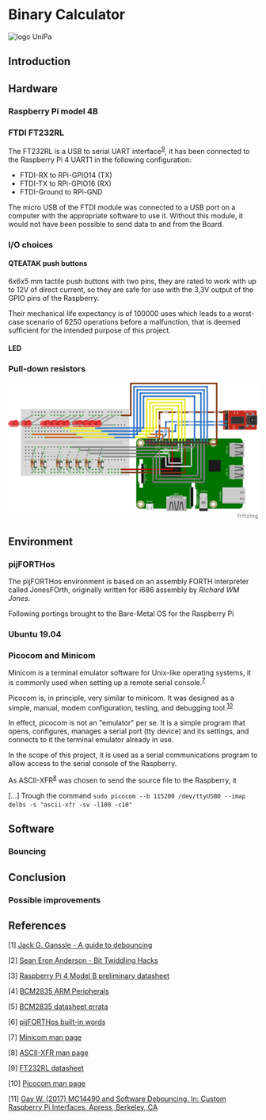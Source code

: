 # Binary Calculator
![logo UniPa](https://skin-new.unipa.it/images/logo.png)
## Introduction

## Hardware


### Raspberry Pi model 4B


### FTDI FT232RL
The FT232RL is a USB to serial UART interface<sup>[9](##References)</sup>,
it has been connected to the Raspberry Pi 4 UART1 in the following configuration:
* FTDI-RX to RPi-GPIO14 (TX)
* FTDI-TX to RPi-GPIO16 (RX)
* FTDI-Ground to RPi-GND

The micro USB of the FTDI module was connected to a USB port on a computer with the appropriate software to use it.
Without this module, it would not have been possible to send data to and from the  Board.

### I/O choices
#### QTEATAK push buttons
6x6x5 mm tactile push buttons with two pins, they are rated to work with up to 12V of direct current, so they are safe for use with the 3,3V output of the GPIO pins of the Raspberry.

Their mechanical life expectancy is of 100000 uses which leads to a worst-case scenario of 6250 operations before a malfunction, that is deemed sufficient for the intended purpose of this project.  
#### LED

### Pull-down resistors

![schematic](./schematic.png)
## Environment


### pijFORTHos
 The pijFORTHos environment is based on an assembly FORTH interpreter called JonesFOrth, originally written for i686 assembly by _Richard WM Jones_.

 Following portings  brought to the Bare-Metal OS for the Raspberry Pi

### Ubuntu 19.04

### Picocom and Minicom
Minicom is a terminal emulator software for Unix-like operating systems, it is commonly used when setting up a remote serial console.<sup>[7](##References)</sup>

Picocom is, in principle, very similar to minicom.
It was designed as a simple, manual, modem configuration, testing, and debugging tool.<sup>[10](##References)</sup>

In effect, picocom is not an "emulator" per se. It is a simple program that opens, configures, manages a serial port (tty device) and its settings, and connects to it the terminal emulator already in use.

In the scope of this project, it is used as a serial communications program to allow access to the serial console of the Raspberry.

As ASCII-XFR<sup>[8](##References)</sup> was chosen to send the source file to the Raspberry, it  

[...]
Trough the command
`sudo picocom --b 115200 /dev/ttyUSB0 --imap delbs -s "ascii-xfr -sv -l100 -c10"
`

## Software


### Bouncing


## Conclusion


### Possible improvements


## References
[1] [Jack G. Ganssle - A guide to debouncing ](https://my.eng.utah.edu/~cs5780/debouncing.pdf)

[2]  [Sean Eron Anderson - Bit Twiddling Hacks](https://graphics.stanford.edu/~seander/bithacks.html)

[3] [Raspberry Pi 4 Model B preliminary datasheet](https://github.com/raspberrypi/documentation/blob/master/hardware/raspberrypi/bcm2711/rpi_DATA_2711_1p0_preliminary.pdf)

[4] [BCM2835 ARM Peripherals](https://github.com/raspberrypi/documentation/blob/master/hardware/raspberrypi/bcm2835/BCM2835-ARM-Peripherals.pdf)

[5] [BCM2835 datasheet errata](https://elinux.org/BCM2835_datasheet_errata)

[6] [pijFORTHos built-in words](https://github.com/Avoncliff/pijFORTHos/blob/master/doc/forth.md)

[7] [Minicom man page](http://man8.org/linux/man-pages/man1/minicom.1.html)

[8] [ASCII-XFR man page](http://man7.org/linux/man-pages//man1/ascii-xfr.1.html)

[9] [FT232RL datasheet](https://www.ftdichip.com/Support/Documents/DataSheets/ICs/DS_FT232R.pdf)

[10] [Picocom man page](https://www.mankier.com/1/picocom)

[11] [Gay W. (2017) MC14490 and Software Debouncing. In: Custom Raspberry Pi Interfaces. Apress, Berkeley, CA](https://link.springer.com/chapter/10.1007/978-1-4842-2406-9_5)
